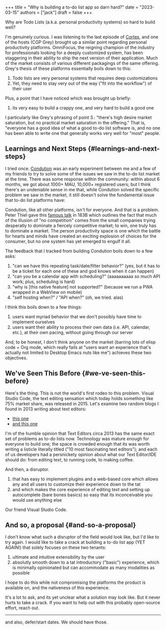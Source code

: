 +++
title = "Why is building a to-do list app so darn hard?"
date = "2023-03-15"
authors = ["jack"]
draft = false
+++

Why are Todo Lists (a.k.a. personal productivity systems) so hard to build well?

I'm genuinely curious. I was listening to the last episode of [Cortex](https://www.relay.fm/cortex/), and one of the hosts (CGP Grey) brought up a similar point regarding personal productivity platforms. OmniFocus, the reigning champion of the industry for professionals looking for a deeply customized system, has been staggering in their ability to ship the next version of their application. Much of the market consists of various different packagings of the same offering. Grey's thesis of these platforms essentially boils down to this:

1.  Todo lists are very personal systems that requires deep customizations
2.  Yet, they need to stay very out of the way ("fit into the workflow") of their user

Plus, a point that I have noticed which was brought up briefly:

1.  its very easy to build a crappy one, and very hard to build a good one

I particularly like Grey's phrasing of point 3.: "there's high desire market saturation, but no practical market saturation in the offering." That is, "everyone has a good idea of what a good to-do list software is, and no one has been able to write one that generally works very well for "most" people.


## Learnings and Next Steps {#learnings-and-next-steps}

I tried once. [Condution](https://www.condution.com/) was an early experiment between me and a few of my friends to try to solve some of the issues we saw in the to-do list market at the time. There was some response within the community: within about 6 months, we got about 1000+ MAU, 10,000+ registered users; but I think there's an undeniable sense in me that, while Condution solved the specific problem we saw in the market, it still doesn't solve the fundamental issue that to-do list platforms have:

Condution, like all other platforms, isn't for everyone. And that is a problem. Peter Thiel gave this [famous talk](https://www.youtube.com/watch?v=3Fx5Q8xGU8k) in 183B which outlines the fact that much of the illusion of "no competition" comes from the small companies trying desperatly to dominate a fiercely competitive market; to win, one truly has to dominate a market. The person productivity space is one which the battle for hearts and minds have created an exciting explosion of choices for the consumer, but no one system has yet emerged to engulf it all.

The feedback that I tracked from building Condution boils down to a few asks:

1.  "can we have this repeating task/date/filter behavior?" (yes, but it has to be a ticket for each one of these and god knows when it can happen)
2.  "can you be a calendar app with scheduling?" (aaaaaaaaaa so much API work; plus, scheduling is hard)
3.  "why is [this native feature] not supported?" (because we run a PWA wrapped in a WebView on mobile)
4.  "self hosting when?" / "API when?" (oh, we tried. alas)

I think this boils down to a few things:

1.  users want myriad behavior that we don't possibly have time to implement ourselves
2.  users want their ability to process their own data (i.e. API, calendar, etc.), at their own pacing, without going through our server

And, to be honest, I don't think anyone on the market (barring lots of elisp code + Org mode, which really fails at "users want an experience that's actually not limited to Desktop Emacs nuts like me") achieves these two objectives.


## We've Seen This Before {#we-ve-seen-this-before}

Here's the thing. This is not the world's first rodeo to this problem. Visual Studio Code, the text editing sensation which today holds something like 75% market share, was released in 2015. Let's examine two random blogs I found in 2013 writing about text editors:

-   [this one](https://web.archive.org/web/20230509053757/https://www.theregister.com/2013/03/11/verity_stob_text_editor/)
-   [and this one](https://web.archive.org/web/20230608151954/https://www.bloggersentral.com/2013/09/awesome-text-editors-for-web-developers.html)

I'm of the humble opinion that Text Editors circa 2013 has the same exact set of problems as to-do lists now. Technology was mature enough for everyone to build one; the space is crowded enough that its was worth writing a listicle literally titled ("10 most fascinating text editors"); and each of us developers had a persnickety opinion about what our Text Editor/IDE should do: from editing text, to running code, to making coffee.

And then, a disruptor.

1.  that has easy to implement plugins and a web-based core which allows any and all users to customize their experience down to the tat
2.  and which makes the core experience of editing text and setting up autocomplete (bare bones basics) so easy that its inconceivable you would use anything else

Our friend Visual Studio Code.


## And so, a proposal {#and-so-a-proposal}

I don't know what such a disruptor of the field would look like, but I'd like to try again. I would like to take a crack at building a to-do list app (YET AGAIN!) that solely focuses on these two tenants:

1.  ultimate and intuitive extensibility by the user
2.  absolutly smooth down to a tat introductory ("basic") experience, which is minimally opinionated but can accommodate as many modalities as possible

I hope to do this while not compromising the platforms the product is available on, and the nativeness of this experience.

It's a lot to ask, and its yet unclear what a solution may look like. But it never hurts to take a crack. If you want to help out with this probably open-source effort, reach out.

---

and also, defer/start dates. We should have those.

